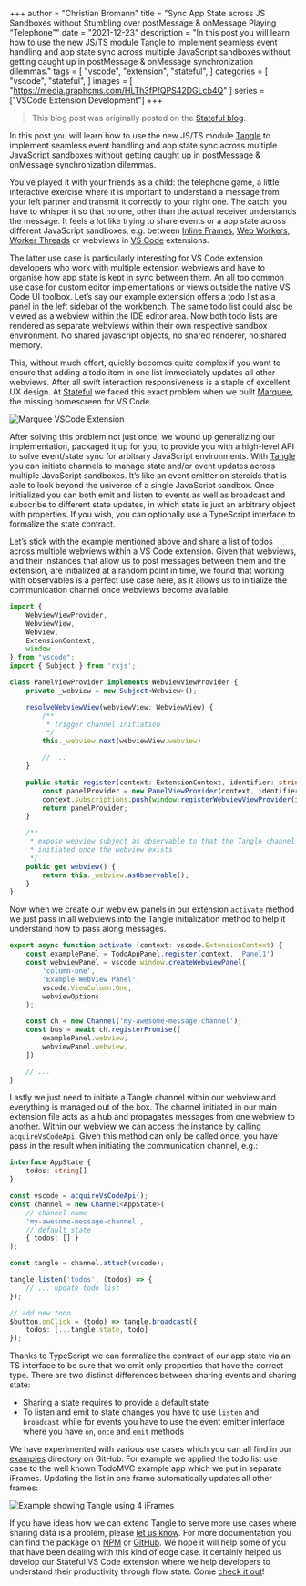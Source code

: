 +++
author = "Christian Bromann"
title = "Sync App State across JS Sandboxes without Stumbling over postMessage & onMessage Playing “Telephone”"
date = "2021-12-23"
description = "In this post you will learn how to use the new JS/TS module Tangle to implement seamless event handling and app state sync across multiple JavaScript sandboxes without getting caught up in postMessage & onMessage synchronization dilemmas."
tags = [
    "vscode",
    "extension",
    "stateful",
]
categories = [
    "vscode",
    "stateful",
]
images = [
    "https://media.graphcms.com/HLTh3fPfQPS42DGLcb4Q"
]
series = ["VSCode Extension Development"]
+++

> This blog post was originally posted on the [Stateful blog](https://stateful.com/blog/telephone-game-of-postmessage).

In this post you will learn how to use the new JS/TS module [Tangle](https://github.com/stateful/tangle) to implement seamless event handling and app state sync across multiple JavaScript sandboxes without getting caught up in postMessage & onMessage synchronization dilemmas.

You've played it with your friends as a child: the telephone game, a little interactive exercise where it is important to understand a message from your left partner and transmit it correctly to your right one. The catch: you have to whisper it so that no one, other than the actual receiver understands the message. It feels a lot like trying to share events or a app state across different JavaScript sandboxes, e.g. between [Inline Frames](https://developer.mozilla.org/en-US/docs/Web/HTML/Element/iframe), [Web Workers](https://developer.mozilla.org/en-US/docs/Web/API/Web_Workers_API#web_workers_concepts_and_usage), [Worker Threads](https://nodejs.org/api/worker_threads.html) or webviews in [VS Code](https://code.visualstudio.com/) extensions.

The latter use case is particularly interesting for VS Code extension developers who work with multiple extension webviews and have to organise how app state is kept in sync between them. An all too common use case for custom editor implementations or views outside the native VS Code UI toolbox. Let’s say our example extension offers a todo list as a panel in the left sidebar of the workbench. The same todo list could also be viewed as a webview within the IDE editor area. Now both todo lists are rendered as separate webviews within their own respective sandbox environment. No shared javascript objects, no shared renderer, no shared memory.

This, without much effort, quickly becomes quite complex if you want to ensure that adding a todo item in one list immediately updates all other webviews. After all swift interaction responsiveness is a staple of excellent UX design. At [Stateful](https://stateful.com/) we faced this exact problem when we built [Marquee](https://marketplace.visualstudio.com/items?itemName=activecove.marquee), the missing homescreen for VS Code.

![Marquee VSCode Extension](https://media.graphcms.com/HLTh3fPfQPS42DGLcb4Q "Illustrate sync of app state across webviews and workbench (native-vscode) JS sandboxes as implemented in Marquee")

After solving this problem not just once, we wound up generalizing our implementation, packaged it up for you, to provide you with a high-level API to solve event/state sync for arbitrary JavaScript environments. With [Tangle](https://www.npmjs.com/package/tangle) you can initiate channels to manage state and/or event updates across multiple JavaScript sandboxes. It’s like an event emitter on steroids that is able to look beyond the universe of a single JavaScript sandbox. Once initialized you can both emit and listen to events as well as broadcast and subscribe to different state updates, in which state is just an arbitrary object with properties. If you wish, you can optionally use a TypeScript interface to formalize the state contract.

Let’s stick with the example mentioned above and share a list of todos across multiple webviews within a VS Code extension. Given that webviews, and their instances that allow us to post messages between them and the extension, are initialized at a random point in time, we found that working with observables is a perfect use case here, as it allows us to initialize the communication channel once webviews become available.

```ts
import {
    WebviewViewProvider,
    WebviewView,
    Webview,
    ExtensionContext,
    window
} from "vscode";
import { Subject } from 'rxjs';

class PanelViewProvider implements WebviewViewProvider {
    private _webview = new Subject<Webview>();

    resolveWebviewView(webviewView: WebviewView) {
        /**
         * trigger channel initiation
         */
        this._webview.next(webviewView.webview)

        // ...
    }

    public static register(context: ExtensionContext, identifier: string) {
        const panelProvider = new PanelViewProvider(context, identifier);
        context.subscriptions.push(window.registerWebviewViewProvider(identifier, panelProvider));
        return panelProvider;
    }

    /**
     * expose webview subject as observable to that the Tangle channel is
     * initiated once the webview exists
     */
    public get webview() {
        return this._webview.asObservable();
    }
}
```

Now when we create our webview panels in our extension `activate` method we just pass in all webviews into the Tangle initialization method to help it understand how to pass along messages.

```ts
export async function activate (context: vscode.ExtensionContext) {
    const examplePanel = TodoAppPanel.register(context, 'Panel1')
    const webviewPanel = vscode.window.createWebviewPanel(
        'column-one',
        'Example WebView Panel',
        vscode.ViewColumn.One,
        webviewOptions
    );

    const ch = new Channel('my-awesome-message-channel');
    const bus = await ch.registerPromise([
        examplePanel.webview,
        webviewPanel.webview,
    ])

    // ...
}
```

Lastly we just need to initiate a Tangle channel within our webview and everything is managed out of the box. The channel initiated in our main extension file acts as a hub and propagates messages from one webview to another. Within our webview we can access the instance by calling `acquireVsCodeApi`. Given this method can only be called once, you have pass in the result when initiating the communication channel, e.g.:

```ts
interface AppState {
    todos: string[]
}

const vscode = acquireVsCodeApi();
const channel = new Channel<AppState>(
    // channel name
    'my-awesome-message-channel',
    // default state
    { todos: [] }
);

const tangle = channel.attach(vscode);

tangle.listen('todos', (todos) => {
    // ... update todo list
});

// add new todo
$button.onClick = (todo) => tangle.broadcast({
    todos: [...tangle.state, todo]
});
```

Thanks to TypeScript we can formalize the contract of our app state via an TS interface to be sure that we emit only properties that have the correct type. There are two distinct differences between sharing events and sharing state:

- Sharing a state requires to provide a default state
- To listen and emit to state changes you have to use `listen` and `broadcast` while for events you have to use the event emitter interface where you have `on`, `once` and `emit` methods

We have experimented with various use cases which you can all find in our [examples](https://github.com/stateful/tangle/tree/main/examples) directory on GitHub. For example we applied the todo list use case to the well known TodoMVC example app which we put in separate iFrames. Updating the list in one frame automatically updates all other frames:

![Example showing Tangle using 4 iFrames](https://media.graphcms.com/8jvad9kFQuyl6RJHolNx "Example showing Tangle using 4 iFrames")

If you have ideas how we can extend Tangle to serve more use cases where sharing data is a problem, please [let us know](https://github.com/stateful/tangle/issues/new). For more documentation you can find the package on [NPM](https://www.npmjs.com/package/tangle) or [GitHub](https://github.com/stateful/tangle). We hope it will help some of you that have been dealing with this kind of edge case. It certainly helped us develop our Stateful VS Code extension where we help developers to understand their productivity through flow state. Come [check it out](https://marketplace.visualstudio.com/items?itemName=stateful.edge)!
